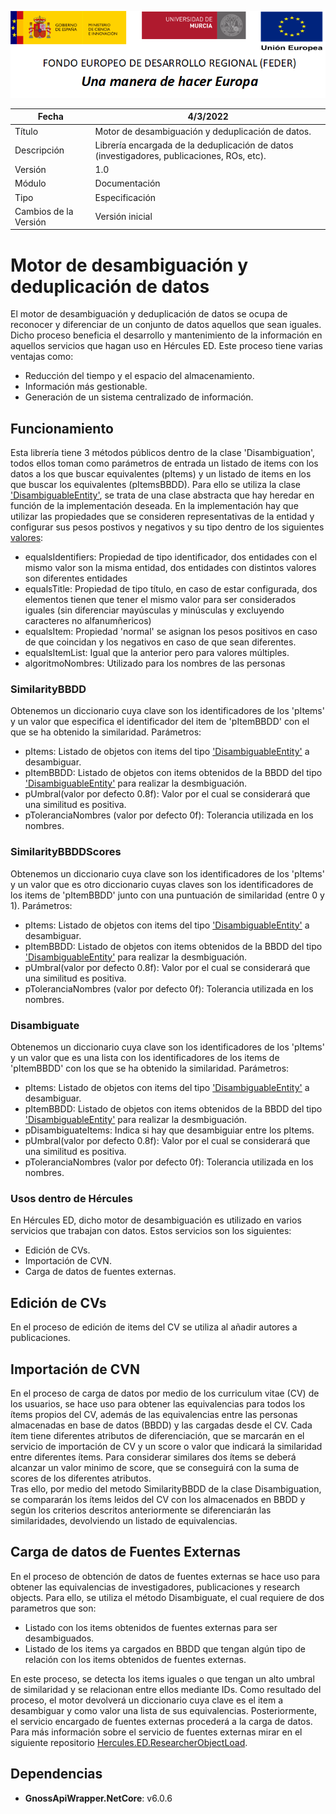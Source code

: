 ![](../../Docs/media/CabeceraDocumentosMD.png)

| Fecha         | 4/3/2022                                                   |
| ------------- | ------------------------------------------------------------ |
|Título|Motor de desambiguación y deduplicación de datos.| 
|Descripción|Librería encargada de la deduplicación de datos (investigadores, publicaciones, ROs, etc).|
|Versión|1.0|
|Módulo|Documentación|
|Tipo|Especificación|
|Cambios de la Versión|Versión inicial|

# Motor de desambiguación y deduplicación de datos
El motor de desambiguación y deduplicación de datos se ocupa de reconocer y diferenciar de un conjunto de datos aquellos que sean iguales. Dicho proceso beneficia el desarrollo y mantenimiento de la información en aquellos servicios que hagan uso en Hércules ED.
Este proceso tiene varias ventajas como:
- Reducción del tiempo y el espacio del almacenamiento.
- Información más gestionable.
- Generación de un sistema centralizado de información.

## Funcionamiento
Esta librería tiene 3 métodos públicos dentro de la clase 'Disambiguation', todos ellos toman como parámetros de entrada un listado de items con los datos a los que buscar equivalentes (pItems) y un listado de items en los que buscar los equivalentes (pItemsBBDD). Para ello se utiliza la clase ['DisambiguableEntity'](https://github.com/HerculesCRUE/HerculesED/blob/main/src/Hercules.ED.DisambiguationEngine/Hercules.ED.DisambiguationEngine/Models/DisambiguableEntity.cs), se trata de una clase abstracta que hay heredar en función de la implementación deseada. En la implementación hay que utilizar las propiedades que se consideren representativas de la entidad y configurar sus pesos postivos y negativos y su tipo dentro de los siguientes [valores](https://github.com/HerculesCRUE/HerculesED/blob/main/src/Hercules.ED.DisambiguationEngine/Hercules.ED.DisambiguationEngine/Models/DisambiguationData.cs):
 - equalsIdentifiers: Propiedad de tipo identificador, dos entidades con el mismo valor son la misma entidad, dos entidades con distintos valores son diferentes entidades
 - equalsTitle: Propiedad de tipo título, en caso de estar configurada, dos elementos tienen que tener el mismo valor para ser considerados iguales (sin diferenciar mayúsculas y minúsculas y excluyendo caracteres no alfanumñericos)
 - equalsItem: Propiedad 'normal' se asignan los pesos positivos en caso de que coincidan y los negativos en caso de que sean diferentes.
 - equalsItemList: Igual que la anterior pero para valores múltiples.
 - algoritmoNombres: Utilizado para los nombres de las personas


### SimilarityBBDD
Obtenemos un diccionario cuya clave son los identificadores de los 'pItems' y un valor que especifica el identificador del item de 'pItemBBDD' con el que se ha obtenido la similaridad. 
Parámetros:
 - pItems: Listado de objetos con items del tipo ['DisambiguableEntity'](https://github.com/HerculesCRUE/HerculesED/blob/main/src/Hercules.ED.DisambiguationEngine/Hercules.ED.DisambiguationEngine/Models/DisambiguableEntity.cs) a desambiguar.
 - pItemBBDD: Listado de objetos con items obtenidos de la BBDD del tipo ['DisambiguableEntity'](https://github.com/HerculesCRUE/HerculesED/blob/main/src/Hercules.ED.DisambiguationEngine/Hercules.ED.DisambiguationEngine/Models/DisambiguableEntity.cs) para realizar la desmbiguación.
 - pUmbral(valor por defecto 0.8f): Valor por el cual se considerará que una similitud es positiva.
 - pToleranciaNombres (valor por defecto 0f): Tolerancia utilizada en los nombres.

### SimilarityBBDDScores
Obtenemos un diccionario cuya clave son los identificadores de los 'pItems' y un valor que es otro diccionario cuyas claves son los identificadores de los items de 'pItemBBDD' junto con una puntuación de similaridad (entre 0 y 1). 
Parámetros:
 - pItems: Listado de objetos con items del tipo ['DisambiguableEntity'](https://github.com/HerculesCRUE/HerculesED/blob/main/src/Hercules.ED.DisambiguationEngine/Hercules.ED.DisambiguationEngine/Models/DisambiguableEntity.cs) a desambiguar.
 - pItemBBDD: Listado de objetos con items obtenidos de la BBDD del tipo ['DisambiguableEntity'](https://github.com/HerculesCRUE/HerculesED/blob/main/src/Hercules.ED.DisambiguationEngine/Hercules.ED.DisambiguationEngine/Models/DisambiguableEntity.cs) para realizar la desmbiguación.
 - pUmbral(valor por defecto 0.8f): Valor por el cual se considerará que una similitud es positiva.
 - pToleranciaNombres (valor por defecto 0f): Tolerancia utilizada en los nombres.

### Disambiguate
Obtenemos un diccionario cuya clave son los identificadores de los 'pItems' y un valor que es una lista con los identificadores de los items de 'pItemBBDD' con los que se ha obtenido la similaridad. 
Parámetros:
 - pItems: Listado de objetos con items del tipo ['DisambiguableEntity'](https://github.com/HerculesCRUE/HerculesED/blob/main/src/Hercules.ED.DisambiguationEngine/Hercules.ED.DisambiguationEngine/Models/DisambiguableEntity.cs) a desambiguar.
 - pItemBBDD: Listado de objetos con items obtenidos de la BBDD del tipo ['DisambiguableEntity'](https://github.com/HerculesCRUE/HerculesED/blob/main/src/Hercules.ED.DisambiguationEngine/Hercules.ED.DisambiguationEngine/Models/DisambiguableEntity.cs) para realizar la desmbiguación.
 - pDisambiguateItems: Indica si hay que desambiguiar entre los pItems.
 - pUmbral(valor por defecto 0.8f): Valor por el cual se considerará que una similitud es positiva.
 - pToleranciaNombres (valor por defecto 0f): Tolerancia utilizada en los nombres.

### Usos dentro de Hércules

En Hércules ED, dicho motor de desambiguación es utilizado en varios servicios que trabajan con datos. Estos servicios son los siguientes:
- Edición de CVs.
- Importación de CVN.
- Carga de datos de fuentes externas.


## Edición de CVs
En el proceso de edición de items del CV se utiliza al añadir autores a publicaciones.

## Importación de CVN
En el proceso de carga de datos por medio de los curriculum vitae (CV) de los usuarios, se hace uso para obtener las equivalencias para todos los ítems propios del CV, además de las equivalencias entre las personas almacenadas en base de datos (BBDD) y las cargadas desde el CV. 
Cada ítem tiene diferentes atributos de diferenciación, que se marcarán en el servicio de importación de CV y un score o valor que indicará la similaridad entre diferentes ítems. 
Para considerar similares dos ítems se deberá alcanzar un valor minimo de score, que se conseguirá con la suma de scores de los diferentes atributos.   
Tras ello, por medio del metodo SimilarityBBDD de la clase Disambiguation, se compararán los ítems leidos del CV con los almacenados en BBDD y según los criterios descritos anteriormente se diferenciarán las similaridades, devolviendo un listado de equivalencias.

## Carga de datos de Fuentes Externas
En el proceso de obtención de datos de fuentes externas se hace uso para obtener las equivalencias de investigadores, publicaciones y research objects.
Para ello, se utiliza el método Disambiguate, el cual requiere de dos parametros que son:
- Listado con los items obtenidos de fuentes externas para ser desambiguados.
- Listado de los items ya cargados en BBDD que tengan algún tipo de relación con los items obtenidos de fuentes externas.

En este proceso, se detecta los items iguales o que tengan un alto umbral de similaridad y se relacionan entre ellos mediante IDs.
Como resultado del proceso, el motor devolverá un diccionario cuya clave es el item a desambiguar y como valor una lista de sus equivalencias.
Posteriormente, el servicio encargado de fuentes externas procederá a la carga de datos.
Para más información sobre el servicio de fuentes externas mirar en el siguiente repositorio [Hercules.ED.ResearcherObjectLoad](https://github.com/HerculesCRUE/HerculesED/tree/main/src/Hercules.ED.ResearcherObjectLoad).


## Dependencias
- **GnossApiWrapper.NetCore**: v6.0.6
